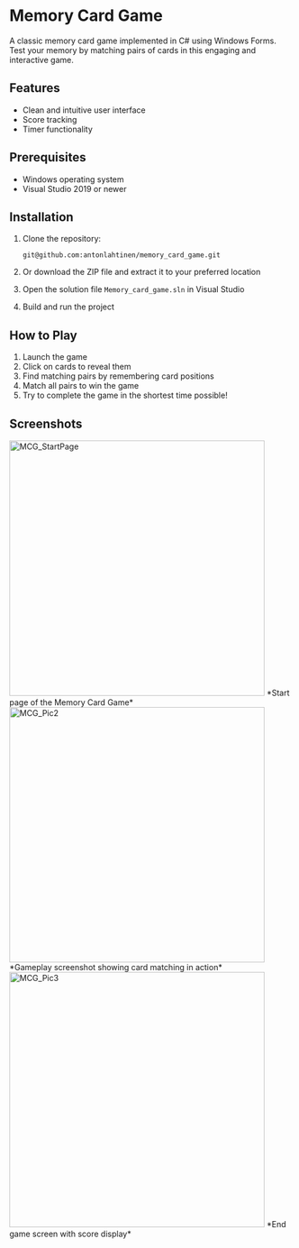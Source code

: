 # Memory Card Game

A classic memory card game implemented in C# using Windows Forms. Test your memory by matching pairs of cards in this engaging and interactive game.

## Features

- Clean and intuitive user interface
- Score tracking
- Timer functionality

## Prerequisites

- Windows operating system
- Visual Studio 2019 or newer

## Installation

1. Clone the repository:
   ```
   git@github.com:antonlahtinen/memory_card_game.git
   ```
   
2. Or download the ZIP file and extract it to your preferred location

3. Open the solution file `Memory_card_game.sln` in Visual Studio

4. Build and run the project

## How to Play

1. Launch the game
2. Click on cards to reveal them
3. Find matching pairs by remembering card positions
4. Match all pairs to win the game
5. Try to complete the game in the shortest time possible!

## Screenshots

<img width="453" height="auto" alt="MCG_StartPage" src="https://user-images.githubusercontent.com/115111370/208117647-05efe298-381d-43d5-86fa-b39b5b774ec9.png">
*Start page of the Memory Card Game*

<img width="453" height="auto" alt="MCG_Pic2" src="https://user-images.githubusercontent.com/115111370/208117657-bfafeff3-1bba-400e-9eb6-036e50fa3fce.png">
*Gameplay screenshot showing card matching in action*

<img width="453" height="auto" alt="MCG_Pic3" src="https://user-images.githubusercontent.com/115111370/208117667-bb25dfd3-15b7-4e97-bd95-00e94e49d37d.png">
*End game screen with score display*

